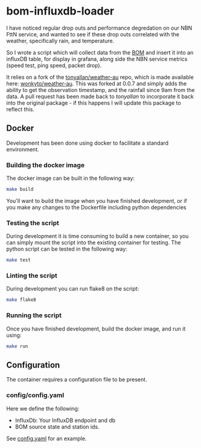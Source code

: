 # bom-influxdb-loader
I have noticed regular drop outs and performance degredation on our NBN FttN service, and wanted to see if these drop outs correlated with the weather, specifically rain, and temperature. 

So I wrote a script which will collect data from the [BOM](http://www.bom.gov.au/) and insert it into an influxDB table, for display in grafana, along side the NBN service metrics (speed test, ping speed, packet drop).

It relies on a fork of the [tonyallan/weather-au](https://github.com/tonyallan/weather-au) repo, which is made available here: [wonkyto/weather-au](https://github.com/wonkyto/weather-au). This was forked at 0.0.7 and simply adds the ability to get the observation timestamp, and the rainfall since 9am from the data. A pull request has been made back to *tonyallan* to incorporate it back into the original package - if this happens I will update this package to reflect this.

## Docker
Development has been done using docker to facilitate a standard environment.

### Building the docker image
The docker image can be built in the following way:
```bash
make build
```
You'll want to build the image when you have finished development, or if you make any changes to the Dockerfile including python dependencies
### Testing the script
During development it is time consuming to build a new container, so you can simply mount the script into the existing container for testing. The python script can be tested in the following way:
```bash
make test
```
### Linting the script
During development you can run flake8 on the script:
```bash
make flake8
```

### Running the script
Once you have finished development, build the docker image, and run it using:
```bash
make run
```

## Configuration
The container requires a configuration file to be present.
### config/config.yaml
Here we define the following:
 * InfluxDb: Your InfluxDB endpoint and db
 * BOM source state and station ids.

See [config.yaml](config/config.yaml) for an example.
